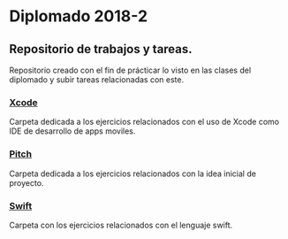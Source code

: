 # Diplomado 2018-2

## Repositorio de trabajos y tareas.

Repositorio creado con el fin de prácticar lo visto en las clases del diplomado y subir tareas relacionadas con este.

### [Xcode](https://github.com/Chapsjrl/diplomado20182/tree/dev/Xcode)
Carpeta dedicada a los ejercicios relacionados con el uso de Xcode como IDE de desarrollo de apps moviles.

### [Pitch](https://github.com/Chapsjrl/diplomado20182/tree/dev/Pitch)
Carpeta dedicada a los ejercicios relacionados con la idea inicial de proyecto.

### [Swift](https://github.com/Chapsjrl/diplomado20182/tree/dev/Swift)
Carpeta con los ejercicios relacionados con el lenguaje swift.
